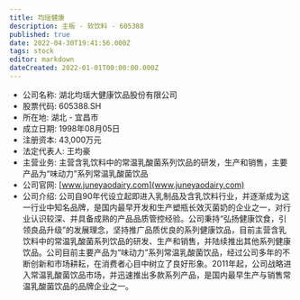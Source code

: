 ```yaml
---
title: 均瑶健康
description: 主板 - 软饮料 - 605388
published: true
date: 2022-04-30T19:41:56.000Z
tags: stock
editor: markdown
dateCreated: 2022-01-01T00:00:00.000Z
---
```


- 公司名称: 湖北均瑶大健康饮品股份有限公司
- 股票代码: 605388.SH
- 所在地: 湖北 - 宜昌市
- 成立日期: 1998年08月05日
- 注册资本: 43,000万元
- 法定代表人: 王均豪
- 主营业务: 主营含乳饮料中的常温乳酸菌系列饮品的研发，生产和销售，主要产品为“味动力”系列常温乳酸菌饮品
- 公司官网: [www.juneyaodairy.com](www.juneyaodairy.com)
- 公司介绍: 公司自90年代设立起即进入乳制品及含乳饮料行业，并逐渐成为这一行业中知名品牌，是国内最早开发和生产塑瓶长效灭菌奶的企业之一，对行业认识较深、并具备成熟的产品品质管控经验。公司秉持“弘扬健康饮食，引领良品升级”的发展理念，坚持推广品质优良的系列健康饮品，目前主营含乳饮料中的常温乳酸菌系列饮品的研发、生产和销售，并陆续推出其他系列健康饮品。公司目前主要产品为“味动力”系列常温乳酸菌饮品，经过公司多年的不断创新和市场耕耘，在消费者心目中树立了良好形象。2011年起，公司战略进入常温乳酸菌饮品市场，并迅速推出多款系列产品，是国内最早生产与销售常温乳酸菌饮品的品牌企业之一。


